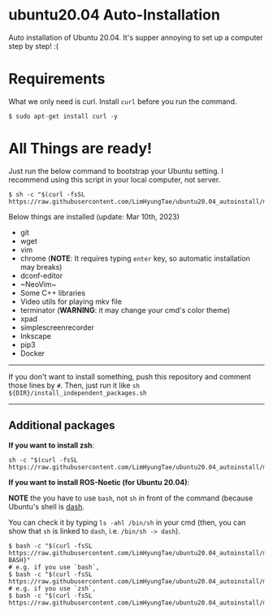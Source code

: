 # ubuntu20.04 Auto-Installation

Auto installation of Ubuntu 20.04. It's supper annoying to set up a computer step by step! :(

# Requirements

What we only need is curl. Install `curl` before you run the command.

```
$ sudo apt-get install curl -y
```

# All Things are ready!

Just run the below command to bootstrap your Ubuntu setting. I recommend using this script in your local computer, not server.

```
$ sh -c "$(curl -fsSL https://raw.githubusercontent.com/LimHyungTae/ubuntu20.04_autoinstall/main/install_independent_packages.sh)"
```

Below things are installed (update: Mar 10th, 2023)
* git
* wget
* vim
* chrome (**NOTE**: It requires typing `enter` key, so automatic installation may breaks)
* dconf-editor
* ~NeoVim~
* Some C++ libraries
* Video utils for playing mkv file
* terminator (**WARNING**: it may change your cmd's color theme)
* xpad
* simplescreenrecorder
* Inkscape
* pip3
* Docker
---

If you don't want to install something, push this repository and comment those lines by `#`. Then, just run it like `sh ${DIR}/install_independent_packages.sh`

---
## Additional packages

**If you want to install zsh**:

```
sh -c "$(curl -fsSL https://raw.githubusercontent.com/LimHyungTae/ubuntu20.04_autoinstall/main/install_zsh.sh)"
```

**If you want to install ROS-Noetic (for Ubuntu 20.04)**:

**NOTE** the you have to use `bash`, not `sh` in front of the command (because Ubuntu's shell is [dash](https://velog.io/@jiyeong3141592/binsh-%EC%9D%98%EB%AF%B8). 

You can check it by typing `ls -ahl /bin/sh` in your cmd (then, you can show that `sh` is linked to `dash`, i.e. `/bin/sh -> dash`).

```
$ bash -c "$(curl -fsSL https://raw.githubusercontent.com/LimHyungTae/ubuntu20.04_autoinstall/main/install_ros_noetic.sh)${YOUR BASH}" 
# e.g. if you use `bash`, 
$ bash -c "$(curl -fsSL https://raw.githubusercontent.com/LimHyungTae/ubuntu20.04_autoinstall/main/install_ros_noetic.sh)bash" 
# e.g. if you use `zsh`, 
$ bash -c "$(curl -fsSL https://raw.githubusercontent.com/LimHyungTae/ubuntu20.04_autoinstall/main/install_ros_noetic.sh)zsh" 
```


